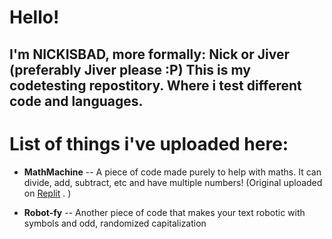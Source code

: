 # Hello!
 ## I'm NICKISBAD, more formally: Nick or Jiver (preferably Jiver please :P) This is my codetesting repostitory. Where i test different code and languages.

# List of things i've uploaded here:

* **MathMachine** -- A piece of code made purely to help with maths. It can divide, add, subtract, etc and have multiple numbers! (Original uploaded on [Replit](https://replit.com/@JiverNot/Math-Machine-20?v=1) . ) 
+ **Robot-fy** -- Another piece of code that makes your text robotic with symbols and odd, randomized capitalization

